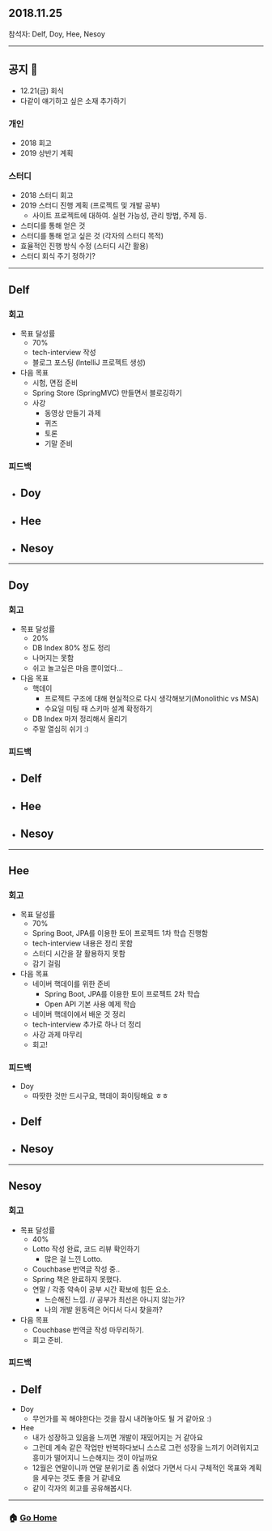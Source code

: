 
## 2018.11.25
참석자: Delf, Doy, Hee, Nesoy

---

## 공지 :pushpin:
* 12.21(금) 회식 
* 다같이 얘기하고 싶은 소재 추가하기 

### 개인 
* 2018 회고
* 2019 상반기 계획 
### 스터디
* 2018 스터디 회고 
* 2019 스터디 진행 계획 (프로젝트 및 개발 공부)
    * 사이트 프로젝트에 대하여. 실현 가능성, 관리 방법, 주제 등.
* 스터디를 통해 얻은 것
* 스터디를 통해 얻고 싶은 것 (각자의 스터디 목적)
* 효율적인 진행 방식 수정 (스터디 시간 활용)
* 스터디 회식 주기 정하기?

---

## Delf
### 회고
- 목표 달성률
    - 70%
    - tech-interview 작성
    - 블로그 포스팅 (IntelliJ 프로젝트 생성)
- 다음 목표
    - 시험, 면접 준비
    - Spring Store (SpringMVC) 만들면서 블로깅하기
    - 사강
        - 동영상 만들기 과제
        - 퀴즈
        - 토론
        - 기말 준비
### 피드백
- Doy
    -
- Hee
    -
- Nesoy
    -

---

## Doy
### 회고
- 목표 달성률
    - 20%
    - DB Index 80% 정도 정리
    - 나머지는 못함
    - 쉬고 놀고싶은 마음 뿐이었다...
- 다음 목표
    - 핵데이
        - 프로젝트 구조에 대해 현실적으로 다시 생각해보기(Monolithic vs MSA)
        - 수요일 미팅 때 스키마 설계 확정하기
    - DB Index 마저 정리해서 올리기
    - 주말 열심히 쉬기 :)
### 피드백
- Delf
    -
- Hee
    -
- Nesoy
    -

---

## Hee
### 회고
- 목표 달성률
    - 70% 
    - Spring Boot, JPA를 이용한 토이 프로젝트 1차 학습 진행함
    - tech-interview 내용은 정리 못함
    - 스터디 시간을 잘 활용하지 못함
    - 감기 걸림 
- 다음 목표
    - 네이버 핵데이를 위한 준비 
        - Spring Boot, JPA를 이용한 토이 프로젝트 2차 학습 
        - Open API 기본 사용 예제 학습 
    - 네이버 핵데이에서 배운 것 정리
    - tech-interview 추가로 하나 더 정리 
    - 사강 과제 마무리 
    - 회고! 
### 피드백
- Doy
    - 따땃한 것만 드시구요, 핵데이 화이팅해요 ㅎㅎ
- Delf
    -
- Nesoy
    -

---

## Nesoy
### 회고
- 목표 달성률
    - 40%
    - Lotto 작성 완료, 코드 리뷰 확인하기
        - 많은 걸 느낀 Lotto.
    - Couchbase 번역글 작성 중..
    - Spring 책은 완료하지 못했다.
    - 연말 / 각종 약속이 공부 시간 확보에 힘든 요소.
        - 느슨해진 느낌. // 공부가 최선은 아니지 않는가?
        - 나의 개발 원동력은 어디서 다시 찾을까?
- 다음 목표
    - Couchbase 번역글 작성 마무리하기.
    - 회고 준비.

### 피드백
- Delf
    -
- Doy
    - 무언가를 꼭 해야한다는 것을 잠시 내려놓아도 될 거 같아요 :)
- Hee
    - 내가 성장하고 있음을 느끼면 개발이 재밌어지는 거 같아요
    - 그런데 계속 같은 작업만 반복하다보니 스스로 그런 성장을 느끼기 어려워지고 흥미가 떨어지니 느슨해지는 것이 아닐까요
    - 12월은 연말이니까 연말 분위기로 좀 쉬었다 가면서 다시 구체적인 목표와 계획을 세우는 것도 좋을 거 같네요 
    - 같이 각자의 회고를 공유해봅시다.

---

### :house: [Go Home](https://github.com/WeareSoft/WWL)
